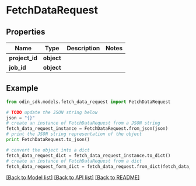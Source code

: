 # FetchDataRequest


## Properties

Name | Type | Description | Notes
------------ | ------------- | ------------- | -------------
**project_id** | **object** |  | 
**job_id** | **object** |  | 

## Example

```python
from odin_sdk.models.fetch_data_request import FetchDataRequest

# TODO update the JSON string below
json = "{}"
# create an instance of FetchDataRequest from a JSON string
fetch_data_request_instance = FetchDataRequest.from_json(json)
# print the JSON string representation of the object
print FetchDataRequest.to_json()

# convert the object into a dict
fetch_data_request_dict = fetch_data_request_instance.to_dict()
# create an instance of FetchDataRequest from a dict
fetch_data_request_form_dict = fetch_data_request.from_dict(fetch_data_request_dict)
```
[[Back to Model list]](../README.md#documentation-for-models) [[Back to API list]](../README.md#documentation-for-api-endpoints) [[Back to README]](../README.md)


